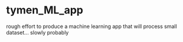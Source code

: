 # tymen_ML_app
rough effort to produce a machine learning app that will process small dataset... slowly probably
